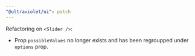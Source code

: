 ```yaml
---
"@ultraviolet/ui": patch
---
```


Refactoring on `<Slider />`:
  - Prop `possibleValues` no longer exists and has been regroupped under `options` prop.
